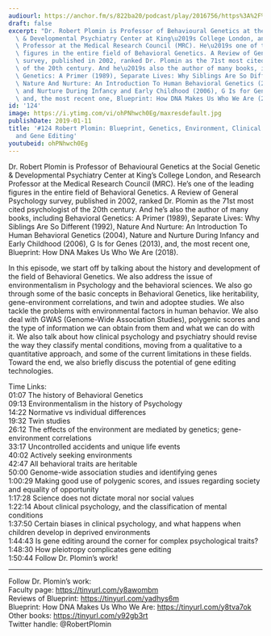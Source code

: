 ```yaml
---
audiourl: https://anchor.fm/s/822ba20/podcast/play/2016756/https%3A%2F%2Fd3ctxlq1ktw2nl.cloudfront.net%2Fproduction%2F2019-0-1%2F7778109-44100-2-7e0fc7ccd51c7.m4a
draft: false
excerpt: "Dr. Robert Plomin is Professor of Behavioural Genetics at the Social Genetic\
  \ & Developmental Psychiatry Center at King\u2019s College London, and Research\
  \ Professor at the Medical Research Council (MRC). He\u2019s one of the leading\
  \ figures in the entire field of Behavioral Genetics. A Review of General Psychology\
  \ survey, published in 2002, ranked Dr. Plomin as the 71st most cited psychologist\
  \ of the 20th century. And he\u2019s also the author of many books, including Behavioral\
  \ Genetics: A Primer (1989), Separate Lives: Why Siblings Are So Different (1992),\
  \ Nature And Nurture: An Introduction To Human Behavioral Genetics (2004), Nature\
  \ and Nurture During Infancy and Early Childhood (2006), G Is for Genes (2013),\
  \ and, the most recent one, Blueprint: How DNA Makes Us Who We Are (2018)."
id: '124'
image: https://i.ytimg.com/vi/ohPNhwch0Eg/maxresdefault.jpg
publishDate: 2019-01-11
title: '#124 Robert Plomin: Blueprint, Genetics, Environment, Clinical Psychology,
  and Gene Editing'
youtubeid: ohPNhwch0Eg
---
```

<div class="timelinks">

Dr. Robert Plomin is Professor of Behavioural Genetics at the Social Genetic & Developmental Psychiatry Center at King’s College London, and Research Professor at the Medical Research Council (MRC). He’s one of the leading figures in the entire field of Behavioral Genetics. A Review of General Psychology survey, published in 2002, ranked Dr. Plomin as the 71st most cited psychologist of the 20th century. And he’s also the author of many books, including Behavioral Genetics: A Primer (1989), Separate Lives: Why Siblings Are So Different (1992), Nature And Nurture: An Introduction To Human Behavioral Genetics (2004), Nature and Nurture During Infancy and Early Childhood (2006), G Is for Genes (2013), and, the most recent one, Blueprint: How DNA Makes Us Who We Are (2018).

In this episode, we start off by talking about the history and development of the field of Behavioral Genetics. We also address the issue of environmentalism in Psychology and the behavioral sciences. We also go through some of the basic concepts in Behavioral Genetics, like heritability, gene-environment correlations, and twin and adoptee studies. We also tackle the problems with environmental factors in human behavior. We also deal with GWAS (Genome-Wide Association Studies), polygenic scores and the type of information we can obtain from them and what we can do with it. We also talk about how clinical psychology and psychiatry should revise the way they classify mental conditions, moving from a qualitative to a quantitative approach, and some of the current limitations in these fields. Toward the end, we also briefly discuss the potential of gene editing technologies.

Time Links:  
<time>01:07</time> The history of Behavioral Genetics  
<time>09:13</time> Environmentalism in the history of Psychology                            
<time>14:22</time> Normative vs individual differences              
<time>19:32</time> Twin studies            
<time>26:12</time> The effects of the environment are mediated by genetics; gene-environment correlations     
<time>33:17</time> Uncontrolled accidents and unique life events        
<time>40:02</time> Actively seeking environments         
<time>42:47</time> All behavioral traits are heritable      
<time>50:00</time> Genome-wide association studies and identifying genes  
<time>1:00:29</time> Making good use of polygenic scores, and issues regarding society and equality of opportunity  
<time>1:17:28</time> Science does not dictate moral nor social values  
<time>1:22:14</time> About clinical psychology, and the classification of mental conditions  
<time>1:37:50</time> Certain biases in clinical psychology, and what happens when children develop in deprived environments  
<time>1:44:43</time> Is gene editing around the corner for complex psychological traits?  
<time>1:48:30</time> How pleiotropy complicates gene editing  
<time>1:50:44</time> Follow Dr. Plomin’s work!

---

Follow Dr. Plomin’s work:  
Faculty page: https://tinyurl.com/y8awombm  
Reviews of Blueprint: https://tinyurl.com/yadhys6m  
Blueprint: How DNA Makes Us Who We Are: https://tinyurl.com/y8tva7ok  
Other books: https://tinyurl.com/y92gb3rt  
Twitter handle: @RobertPlomin  
</div>

